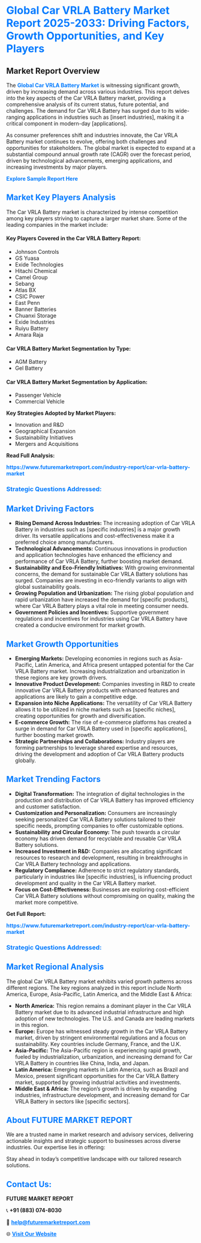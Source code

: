 <h1 style="color: #007BFF;">Global Car VRLA Battery Market Report 2025-2033: Driving Factors, Growth Opportunities, and Key Players</h1>

<section id="overview">
<h2>Market Report Overview</h2>
<p>The <a href="https://www.futuremarketreport.com/industry-report/car-vrla-battery-market" style="color: #007BFF; text-decoration: none;"><strong>Global Car VRLA Battery Market</strong></a> is witnessing significant growth, driven by increasing demand across various industries. This report delves into the key aspects of the Car VRLA Battery market, providing a comprehensive analysis of its current status, future potential, and challenges. The demand for Car VRLA Battery has surged due to its wide-ranging applications in industries such as [insert industries], making it a critical component in modern-day [applications].</p>
<p>As consumer preferences shift and industries innovate, the Car VRLA Battery market continues to evolve, offering both challenges and opportunities for stakeholders. The global market is expected to expand at a substantial compound annual growth rate (CAGR) over the forecast period, driven by technological advancements, emerging applications, and increasing investments by major players.</p>
</section>

<section id="overview">
<p><a href="https://www.futuremarketreport.com/request-sample/reportId=41285" style="color: #007BFF; text-decoration: none;"><strong>Explore Sample Report Here</strong></a></p>
</section>

<section id="key-players">
<h2 style="color: #007BFF;">Market Key Players Analysis</h2>
<p>The Car VRLA Battery market is characterized by intense competition among key players striving to capture a larger market share. Some of the leading companies in the market include:</p>
<h4>Key Players Covered in the Car VRLA Battery Report:</h4>
<ul><li>Johnson Controls</li><li>GS Yuasa</li><li>Exide Technologies</li><li>Hitachi Chemical</li><li>Camel Group</li><li>Sebang</li><li>Atlas BX</li><li>CSIC Power</li><li>East Penn</li><li>Banner Batteries</li><li>Chuanxi Storage</li><li>Exide Industries</li><li>Ruiyu Battery</li><li>Amara Raja</li></ul>
<h4>Car VRLA Battery Market Segmentation by Type:</h4>
<ul><li>AGM Battery</li><li>Gel Battery</li></ul>

<h4>Car VRLA Battery Market Segmentation by Application:</h4>
<ul><li>Passenger Vehicle</li><li>Commercial Vehicle</li></ul>
<p><strong>Key Strategies Adopted by Market Players:</strong></p>
<ul>
<li>Innovation and R&D</li>
<li>Geographical Expansion</li>
<li>Sustainability Initiatives</li>
<li>Mergers and Acquisitions</li>
</ul>
</section>

<section>
<p><strong>Read Full Analysis: </strong></p><a href="https://www.futuremarketreport.com/industry-report/car-vrla-battery-market" style="color: #007BFF; text-decoration: none;"><strong>https://www.futuremarketreport.com/industry-report/car-vrla-battery-market</strong></a>
<h3 style="color: #007BFF;">Strategic Questions Addressed:</h3>
</section>

<section id="driving-factors">
<h2 style="color: #007BFF;">Market Driving Factors</h2>
<ul>
<li><strong>Rising Demand Across Industries:</strong> The increasing adoption of Car VRLA Battery in industries such as [specific industries] is a major growth driver. Its versatile applications and cost-effectiveness make it a preferred choice among manufacturers.</li>
<li><strong>Technological Advancements:</strong> Continuous innovations in production and application technologies have enhanced the efficiency and performance of Car VRLA Battery, further boosting market demand.</li>
<li><strong>Sustainability and Eco-Friendly Initiatives:</strong> With growing environmental concerns, the demand for sustainable Car VRLA Battery solutions has surged. Companies are investing in eco-friendly variants to align with global sustainability goals.</li>
<li><strong>Growing Population and Urbanization:</strong> The rising global population and rapid urbanization have increased the demand for [specific products], where Car VRLA Battery plays a vital role in meeting consumer needs.</li>
<li><strong>Government Policies and Incentives:</strong> Supportive government regulations and incentives for industries using Car VRLA Battery have created a conducive environment for market growth.</li>
</ul>
</section>

<section id="growth-opportunities">
<h2 style="color: #007BFF;">Market Growth Opportunities</h2>
<ul>
<li><strong>Emerging Markets:</strong> Developing economies in regions such as Asia-Pacific, Latin America, and Africa present untapped potential for the Car VRLA Battery market. Increasing industrialization and urbanization in these regions are key growth drivers.</li>
<li><strong>Innovative Product Development:</strong> Companies investing in R&D to create innovative Car VRLA Battery products with enhanced features and applications are likely to gain a competitive edge.</li>
<li><strong>Expansion into Niche Applications:</strong> The versatility of Car VRLA Battery allows it to be utilized in niche markets such as [specific niches], creating opportunities for growth and diversification.</li>
<li><strong>E-commerce Growth:</strong> The rise of e-commerce platforms has created a surge in demand for Car VRLA Battery used in [specific applications], further boosting market growth.</li>
<li><strong>Strategic Partnerships and Collaborations:</strong> Industry players are forming partnerships to leverage shared expertise and resources, driving the development and adoption of Car VRLA Battery products globally.</li>
</ul>
</section>

<section id="trending-factors">
<h2 style="color: #007BFF;">Market Trending Factors</h2>
<ul>
<li><strong>Digital Transformation:</strong> The integration of digital technologies in the production and distribution of Car VRLA Battery has improved efficiency and customer satisfaction.</li>
<li><strong>Customization and Personalization:</strong> Consumers are increasingly seeking personalized Car VRLA Battery solutions tailored to their specific needs, prompting companies to offer customizable options.</li>
<li><strong>Sustainability and Circular Economy:</strong> The push towards a circular economy has driven demand for recyclable and reusable Car VRLA Battery solutions.</li>
<li><strong>Increased Investment in R&D:</strong> Companies are allocating significant resources to research and development, resulting in breakthroughs in Car VRLA Battery technology and applications.</li>
<li><strong>Regulatory Compliance:</strong> Adherence to strict regulatory standards, particularly in industries like [specific industries], is influencing product development and quality in the Car VRLA Battery market.</li>
<li><strong>Focus on Cost-Effectiveness:</strong> Businesses are exploring cost-efficient Car VRLA Battery solutions without compromising on quality, making the market more competitive.</li>
</ul>
</section>

<section>
<p><strong>Get Full Report: </strong></p><a href="https://www.futuremarketreport.com/industry-report/car-vrla-battery-market" style="color: #007BFF; text-decoration: none;"><strong>https://www.futuremarketreport.com/industry-report/car-vrla-battery-market</strong></a>
<h3 style="color: #007BFF;">Strategic Questions Addressed:</h3>
</section>


<section id="regional-analysis">
<h2 style="color: #007BFF;">Market Regional Analysis</h2>
<p>The global Car VRLA Battery market exhibits varied growth patterns across different regions. The key regions analyzed in this report include North America, Europe, Asia-Pacific, Latin America, and the Middle East & Africa:</p>
<ul>
<li><strong>North America:</strong> This region remains a dominant player in the Car VRLA Battery market due to its advanced industrial infrastructure and high adoption of new technologies. The U.S. and Canada are leading markets in this region.</li>
<li><strong>Europe:</strong> Europe has witnessed steady growth in the Car VRLA Battery market, driven by stringent environmental regulations and a focus on sustainability. Key countries include Germany, France, and the U.K.</li>
<li><strong>Asia-Pacific:</strong> The Asia-Pacific region is experiencing rapid growth, fueled by industrialization, urbanization, and increasing demand for Car VRLA Battery in countries like China, India, and Japan.</li>
<li><strong>Latin America:</strong> Emerging markets in Latin America, such as Brazil and Mexico, present significant opportunities for the Car VRLA Battery market, supported by growing industrial activities and investments.</li>
<li><strong>Middle East & Africa:</strong> The region’s growth is driven by expanding industries, infrastructure development, and increasing demand for Car VRLA Battery in sectors like [specific sectors].</li>
</ul>
</section>

<footer>
<h2 style="color: #007BFF;">About FUTURE MARKET REPORT</h2>
<p>We are a trusted name in market research and advisory services, delivering actionable insights and strategic support to businesses across diverse industries. Our expertise lies in offering:</p>

<p>Stay ahead in today’s competitive landscape with our tailored research solutions.</p>

<h2 style="color: #007BFF;">Contact Us:</h2>
<p><strong>FUTURE MARKET REPORT</strong></p>
<p>📞 <strong>+91 (883) 074-8030</strong></p>
<p>📧 <strong><a href="mailto:help@futuremarketreport.com" style="color: #007BFF;">help@futuremarketreport.com</a></strong></p>
<p>🌐 <strong><a href="https://www.futuremarketreport.com/" style="color: #007BFF;">Visit Our Website</a></strong></p>
</footer>